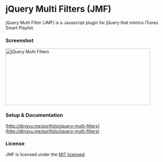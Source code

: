 jQuery Multi Filters (JMF)
===================

jQuery Multi Filter (JMF) is a Javascript plugin for jQuery that mimics iTunes Smart Playlist.

### Screenshot
<img src="http://farm3.staticflickr.com/2888/9218022295_b6f49e3f92_o.png" width="475" height="185" alt="jQuery Multi Filters">

### Setup & Documentation
[http://dingyu.me/portfolio/jquery-multi-filters](http://dingyu.me/portfolio/jquery-multi-filters)

### License
JMF is licensed under the [MIT licensed](http://en.wikipedia.org/wiki/MIT_License).